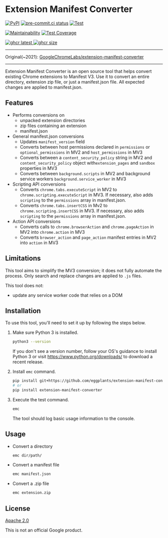 # Extension Manifest Converter

[![PyPI](
  https://img.shields.io/pypi/v/extension-manifest-converter?color=blue
  )](
  https://pypi.org/project/extension-manifest-converter
) [![pre-commit.ci status](
  https://results.pre-commit.ci/badge/github/eggplants/extension-manifest-converter/main.svg
  )](
  https://results.pre-commit.ci/latest/github/eggplants/extension-manifest-converter/main
) [![Test](
  https://github.com/eggplants/extension-manifest-converter/actions/workflows/test.yml/badge.svg
  )](
  https://github.com/eggplants/extension-manifest-converter/actions/workflows/test.yml
)

[![Maintainability](
  https://api.codeclimate.com/v1/badges/09b8d7fd82410ad92238/maintainability
  )](
  https://codeclimate.com/github/eggplants/extension-manifest-converter/maintainability
) [![Test Coverage](
  https://api.codeclimate.com/v1/badges/09b8d7fd82410ad92238/test_coverage
  )](
  https://codeclimate.com/github/eggplants/extension-manifest-converter/test_coverage
)

[![ghcr latest](
  https://ghcr-badge.herokuapp.com/eggplants/extension-manifest-converter/latest_tag?trim=major&label=latest
) ![ghcr size](
  https://ghcr-badge.herokuapp.com/eggplants/extension-manifest-converter/size)
](
  https://github.com/eggplants/extension-manifest-converter/pkgs/container/extension-manifest-converter
)

---

Original(~2021): [GoogleChromeLabs/extension-manifest-converter](https://github.com/GoogleChromeLabs/extension-manifest-converter)

---

Extension Manifest Converter is an open source tool that helps convert existing Chrome extensions to
Manifest V3. Use it to convert an entire directory, extension zip file, or just a manifest.json
file. All expected changes are applied to manifest.json.

## Features

* Performs conversions on
  * unpacked extension directories
  * zip files containing an extension
  * manifest.json
* General manifest.json conversions
  * Updates `manifest_version` field
  * Converts between host permissions declared in `permissions` or `optional_permissions` in MV2 and
    `host_permissions` in MV3
  * Converts between a `content_security_policy` string in MV2 and `content_security_policy` object
    with`extension_pages` and `sandbox` properties in MV3
  * Converts between `background.scripts` in MV2 and background service workers
    `background.service_worker` in MV3
* Scripting API conversions
  * Converts `chrome.tabs.executeScript` in MV2 to `chrome.scripting.executeScript` in MV3. If
    necessary, also adds `scripting` to the `permissions` array in manifest.json.
  * Converts `chrome.tabs.insertCSS` in Mv2 to `chrome.scripting.insertCSS` in MV3. If necessary,
    also adds `scripting` to the `permissions` array in manifest.json.
* Action API conversions
  * Converts calls to `chrome.browserAction` and `chrome.pageAction` in MV2 into `chrome.action` in
    MV3
  * Converts `browser_action` and `page_action` manifest entries in MV2 into `action` in MV3

## Limitations

This tool aims to simplify the MV3 conversion; it does not fully automate the process. Only search
and replace changes are applied to `.js` files.

This tool does not:

* update any service worker code that relies on a DOM

## Installation

To use this tool, you'll need to set it up by following the steps below.

1. Make sure Python 3 is installed.

    ```bash
    python3 --version
    ```

    If you don't see a version number, follow your OS's guidance to install Python 3 or visit
    <https://www.python.org/downloads/> to download a recent release.

2. Install `emc` command.

    ```bash
    pip install git+https://github.com/eggplants/extension-manifest-converter
    # or
    pip install extension-manifest-converter
    ```

3. Execute the test command.

    ```bash
    emc
    ```

    The tool should log basic usage information to the console.

## Usage

* Convert a directory

    ```bash
    emc dir/path/
    ```

* Convert a manifest file

    ```bash
    emc manifest.json
    ```

* Convert a .zip file

    ```bash
    emc extension.zip
    ```

## License

[Apache 2.0](https://github.com/GoogleChromeLabs/extension-manifest-converter/blob/master/LICENSE)

This is not an official Google product.
